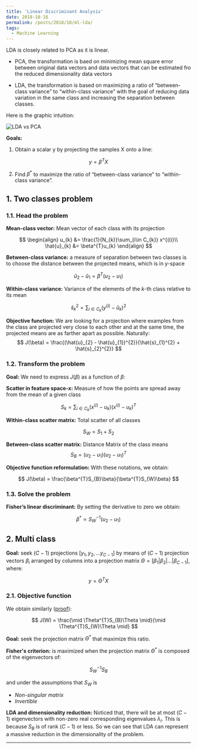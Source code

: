 ```yaml
---
title: 'Linear Discriminant Analysis'
date: 2018-10-16
permalink: /posts/2018/10/ml-lda/
tags:
  - Machine Learning
---
```

LDA is closely related to PCA as it is linear.

- PCA, the transformation is baed on minimizing mean square error between original data vectors and data vectors that can be estimated fro the reduced dimensionality data vectors

- LDA, the transformation is based on maximizing a ratio of “between-class variance” to “within-class variance” with the goal of reducing data variation in the same class and increasing the separation between classes.

Here is the graphic intuition:

![LDA vs PCA](https://sebastianraschka.com/images/blog/2014/linear-discriminant-analysis/lda_1.png)

<b>Goals:</b>
1. Obtain a scalar y by projecting the samples X onto a line:

$$y = \beta^{T} X$$

2. Find $\beta^{*}$ to maximize the ratio of “between-class variance” to “within-class variance”.

## 1. Two classes problem

### 1.1. Head the problem

<b>Mean-class vector:</b> Mean vector of each class with its projection

$$
\begin{align}
u_{k} &= \frac{1}{N_{k}}\sum_{i\in C_{k}} x^{(i)}\\
\hat{u}_{k} &= \beta^{T}u_{k}
\end{align}
$$

<b>Between-class variance:</b> a measure of separation between two classes is to choose the distance between the projected means, which is in y-space

$$
\hat{u}_{2} - \hat{u}_{1} = \beta^{T}(u_{2} - u_{1})
$$

<b>Within-class variance:</b> Variance of the elements of the $k$-th class relative to its mean

$$
\hat{s}_{k}^{2} = \sum_{i \in C_{k}} (y^{(i)}-\hat{u}_{k})^{2}
$$

<b>Objective function:</b> We are looking for a projection where examples from the class are projected very close to each other and at the same time, the projected means are as farther apart as possible. Naturally:
$$
J(\beta) = \frac{(\hat{u}_{2} - \hat{u}_{1})^{2}}{\hat{s}_{1}^{2} + \hat{s}_{2}^{2}}
$$

### 1.2. Transform the problem

<b>Goal:</b> We need to express $J(\beta)$ as a function of $\beta$:

<b>Scatter in feature space-x:</b> Measure of how the points are spread away from the mean of a given class

$$
S_{k} = \sum_{i\in C_{k}} (x^{(i)}- u_{k})(x^{(i)}- u_{k})^{T}
$$

<b>Within-class scatter matrix:</b> Total scatter of all classes

$$
S_{W} = S_{1}+S_{2}
$$

<b>Between-class scatter matrix:</b> Distance Matrix of the class means
$$
S_{B} = (u_{2}-u_{1})(u_{2}-u_{1})^{T}
$$

<b>Objective function reformulation:</b> With these notations, we obtain:

$$
J(\beta) = \frac{\beta^{T}S_{B}\beta}{\beta^{T}S_{W}\beta}
$$

### 1.3. Solve the problem

<b>Fisher’s linear discriminant:</b> By setting the derivative to zero we obtain:

$$
\beta^{*} \propto S_{W}^{-1}(u_{2}-u_{1})
$$

## 2. Multi class

<b>Goal:</b> seek $(C − 1)$ projections $[y_{1}, y_{2}, . . . y_{C−1}]$ by means of $(C − 1)$ projection vectors $\beta_{i}$ arranged by columns into a projection matrix $\Theta = [\beta_{1}|\beta_{2}| . . . |\beta_{C−1}]$, where:

$$
y = \Theta^{T}X
$$

### 2.1. Objective function

We obtain similarly ([proof](https://pdfs.semanticscholar.org/1ab8/ea71fbef3b55b69e142897fadf43b3269463.pdf)):

$$
J(W) = \frac{\mid \Theta^{T}S_{B}\Theta \mid}{\mid \Theta^{T}S_{W}\Theta \mid}
$$

<b>Goal:</b> seek the projection matrix $\Theta^{*}$ that maximize this ratio.

<b>Fisher's criterion:</b> is maximized when the projection matrix $\Theta^{*}$ is composed of the eigenvectors of:

$$
S_{W}^{-1}S_{B}
$$

and under the assumptions that $S_{W}$ is
- <i>Non-singular matrix</i>
- <i>Invertible</i>

<b>LDA and dimensionality reduction:</b> Noticed that, there will be at most $(C−1)$ eigenvectors with non-zero real corresponding eigenvalues $λ_{i}$. This is because $S_{B}$ is of rank $(C − 1)$ or less. So we can see that LDA can represent a massive reduction in the dimensionality of the problem.

------
